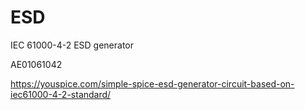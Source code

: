 # ESD
IEC 61000-4-2 ESD generator

AE01061042

https://youspice.com/simple-spice-esd-generator-circuit-based-on-iec61000-4-2-standard/
